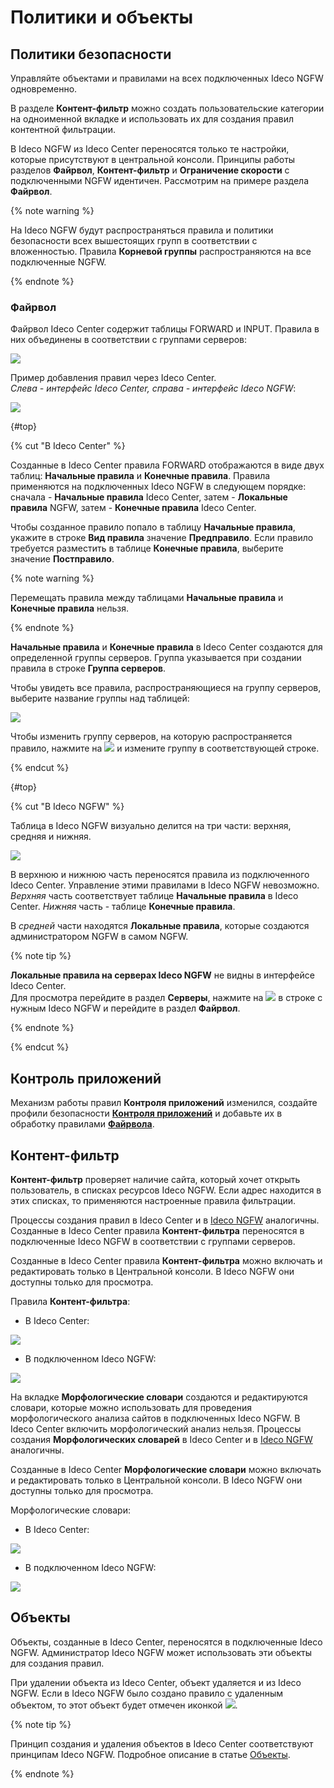 # Политики и объекты

## Политики безопасности

Управляйте объектами и правилами на всех подключенных Ideco NGFW одновременно.

В разделе **Контент-фильтр** можно создать пользовательские категории на одноименной вкладке и использовать их для создания правил контентной фильтрации.

В Ideco NGFW из Ideco Center переносятся только те настройки, которые присутствуют в центральной консоли. Принципы работы разделов **Файрвол**, **Контент-фильтр** и **Ограничение скорости** с подключенными NGFW идентичен. Рассмотрим на примере раздела **Файрвол**.

{% note warning %}

На Ideco NGFW будут распространяться правила и политики безопасности всех вышестоящих групп в соответствии с вложенностью. Правила **Корневой группы** распространяются на все подключенные NGFW.

{% endnote %}

### Файрвол

Файрвол Ideco Center содержит таблицы FORWARD и INPUT. Правила в них объединены в соответствии с группами серверов:

![](../_images/cc-firewall1.png)

Пример добавления правил через Ideco Center.\
*Слева - интерфейс Ideco Сenter, справа - интерфейс Ideco NGFW*:

![](../_images/cc-firewall.gif)

<!-- ![](../_images/cc-firewall-gif.png) -->

{#top}

{% cut "В Ideco Center" %}

Созданные в Ideco Center правила FORWARD отображаются в виде двух таблиц: **Начальные правила** и **Конечные правила**. Правила применяются на подключенных Ideco NGFW в следующем порядке: сначала - **Начальные правила** Ideco Center, затем - **Локальные правила** NGFW, затем - **Конечные правила** Ideco Center.

Чтобы созданное правило попало в таблицу **Начальные правила**, укажите в строке **Вид правила** значение **Предправило**. Если правило требуется разместить в таблице **Конечные правила**, выберите значение **Постправило**.

{% note warning %}

Перемещать правила между таблицами **Начальные правила** и **Конечные правила** нельзя.

{% endnote %}

**Начальные правила** и **Конечные правила** в Ideco Center создаются для определенной группы серверов. Группа указывается при создании правила в строке **Группа серверов**.

Чтобы увидеть все правила, распространяющиеся на группу серверов, выберите название группы над таблицей:

![](../_images/cc-firewall1.gif)

<!-- В таблице отобразятся все правила, распространяющиеся на выбранную группу, с учетом вложенности групп. -->

Чтобы изменить группу серверов, на которую распространяется правило, нажмите на ![](../_images/icon-edit.png) и измените группу в соответствующей строке.

{% endcut %}

{#top}

{% cut "В Ideco NGFW" %}

Таблица в Ideco NGFW визуально делится на три части: верхняя, средняя и нижняя.

![](../_images/cc-firewall2.png)

В верхнюю и нижнюю часть переносятся правила из подключенного Ideco Center. Управление этими правилами в Ideco NGFW невозможно. *Верхняя* часть соответствует таблице **Начальные правила** в Ideco Center. *Нижняя* часть - таблице **Конечные правила**.

В *средней* части находятся **Локальные правила**, которые создаются администратором NGFW в самом NGFW.

{% note tip %}

**Локальные правила на серверах Ideco NGFW** не видны в интерфейсе Ideco Center. \
Для просмотра перейдите в раздел **Серверы**, нажмите на ![](../_images/icon-eye.png) в строке с нужным Ideco NGFW и перейдите в раздел **Файрвол**.

{% endnote %}

{% endcut %}

## Контроль приложений

Механизм работы правил **Контроля приложений** изменился, создайте профили безопасности **[Контроля приложений](../settings-cc/security-profiles.md#контроль-приложений)** и добавьте их в обработку правилами **[Файрвола](../settings-cc/policies-and-objects.md#файрвол)**.

## Контент-фильтр

**Контент-фильтр** проверяет наличие сайта, который хочет открыть пользователь, в списках ресурсов Ideco NGFW. Если адрес находится в этих списках, то применяются настроенные правила фильтрации. 

Процессы создания правил в Ideco Center и в [Ideco NGFW](../ngfw/settings/access-rules/content-filter/rules.md) аналогичны. Созданные в Ideco Center правила **Контент-фильтра** переносятся в подключенные Ideco NGFW в соответствии с группами серверов.

Созданные в Ideco Center правила **Контент-фильтра** можно включать и редактировать только в Центральной консоли. В Ideco NGFW они доступны только для просмотра.

Правила **Контент-фильтра**:

* В Ideco Center:

![](../_images/cc-content-filter.png)

* В подключенном Ideco NGFW:

![](../_images/content-filter30.png)

На вкладке **Морфологические словари** создаются и редактируются словари, которые можно использовать для проведения морфологического анализа сайтов в подключенных Ideco NGFW. В Ideco Center включить морфологический анализ нельзя. Процессы создания **Морфологических словарей** в Ideco Center и в [Ideco NGFW](../ngfw/settings/access-rules/content-filter/morphological-dictionaries.md) аналогичны.

Созданные в Ideco Center **Морфологические словари** можно включать и редактировать только в Центральной консоли. В Ideco NGFW они доступны только для просмотра.

Морфологические словари:

* В Ideco Center:

![](../_images/cc-content-filter1.png)

* В подключенном Ideco NGFW:

![](../_images/content-filter31.png)

## Объекты

Объекты, созданные в Ideco Center, переносятся в подключенные Ideco NGFW. Администратор Ideco NGFW может использовать эти объекты для создания правил.

При удалении объекта из Ideco Center, объект удаляется и из Ideco NGFW. Если в Ideco NGFW было создано правило с удаленным объектом, то этот объект будет отмечен иконкой ![](../_images/icon-delete.png).

{% note tip %}

Принцип создания и удаления объектов в Ideco Center соответствуют принципам Ideco NGFW. Подробное описание в статье [Объекты](../ngfw/settings/access-rules/aliases.md).

{% endnote %}

